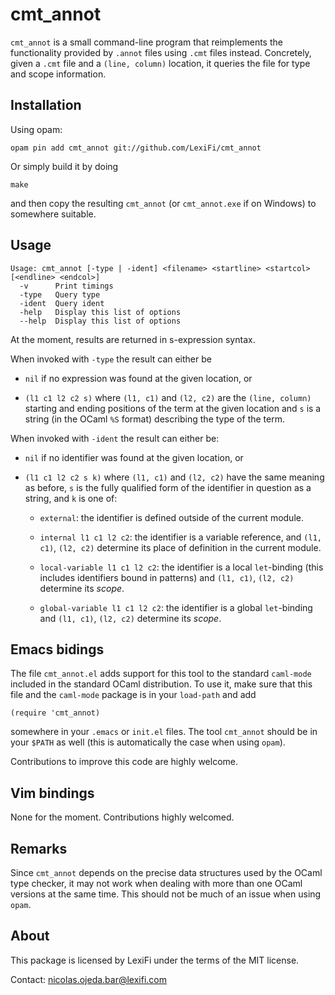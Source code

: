 cmt_annot
=========

`cmt_annot` is a small command-line program that reimplements the functionality
provided by `.annot` files using `.cmt` files instead.  Concretely, given a
`.cmt` file and a `(line, column)` location, it queries the file for type and
scope information.

Installation
------------

Using opam:

    opam pin add cmt_annot git://github.com/LexiFi/cmt_annot

Or simply build it by doing

    make

and then copy the resulting `cmt_annot` (or `cmt_annot.exe` if on Windows) to
somewhere suitable.

Usage
-----

```
Usage: cmt_annot [-type | -ident] <filename> <startline> <startcol> [<endline> <endcol>]
  -v      Print timings
  -type   Query type
  -ident  Query ident
  -help   Display this list of options
  --help  Display this list of options
```

At the moment, results are returned in s-expression syntax.

When invoked with `-type` the result can either be

  - `nil` if no expression was found at the given location, or

  - `(l1 c1 l2 c2 s)` where `(l1, c1)` and `(l2, c2)` are the `(line, column)` starting
    and ending positions of the term at the given location and `s` is a string (in the
    OCaml `%S` format) describing the type of the term.

When invoked with `-ident` the result can either be:

  - `nil` if no identifier was found at the given location, or

  - `(l1 c1 l2 c2 s k)` where `(l1, c1)` and `(l2, c2)` have the same meaning as
    before, `s` is the fully qualified form of the identifier in question as a
    string, and `k` is one of:

    - `external`: the identifier is defined outside of the current module.

    - `internal l1 c1 l2 c2`: the identifier is a variable reference, and `(l1, c1)`, `(l2, c2)`
      determine its place of definition in the current module.

    - `local-variable l1 c1 l2 c2`: the identifier is a local `let`-binding (this includes identifiers
      bound in patterns) and `(l1, c1)`, `(l2, c2)` determine its *scope*.

    - `global-variable l1 c1 l2 c2`: the identifier is a global `let`-binding and `(l1, c1)`, `(l2, c2)`
      determine its *scope*.

Emacs bidings
-------------

The file `cmt_annot.el` adds support for this tool to the standard `caml-mode`
included in the standard OCaml distribution.  To use it, make sure that this
file and the `caml-mode` package is in your `load-path` and add

    (require 'cmt_annot)

somewhere in your `.emacs` or `init.el` files.  The tool `cmt_annot` should be
in your `$PATH` as well (this is automatically the case when using `opam`).

Contributions to improve this code are highly welcome.

Vim bindings
------------

None for the moment.  Contributions highly welcomed.

Remarks
-------

Since `cmt_annot` depends on the precise data structures used by the OCaml type
checker, it may not work when dealing with more than one OCaml versions at the
same time.  This should not be much of an issue when using `opam`.

About
-----

This package is licensed by LexiFi under the terms of the MIT license.

Contact: nicolas.ojeda.bar@lexifi.com
